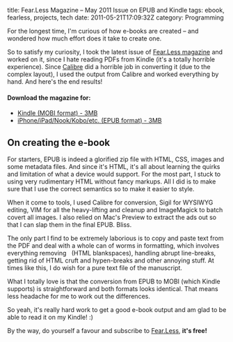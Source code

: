 title: Fear.Less Magazine – May 2011 Issue on EPUB and Kindle
tags: ebook, fearless, projects, tech
date: 2011-05-21T17:09:32Z
category: Programming

For the longest time, I'm curious of how e-books are created – and wondered how much effort does it take to create one.

So to satisfy my curiosity, I took the latest issue of [Fear.Less magazine][fearless] and worked on it, since I hate reading PDFs from Kindle (it's a totally horrible experience). Since [Calibre][calibre] did a horrible job in converting it (due to the complex layout), I used the output from Calibre and worked everything by hand. And here's the end results!

#### Download the magazine for:

- [Kindle (MOBI format) - 3MB](http://www.mediafire.com/file/zbizw1smaa6ex1d/Fear.less%20-%20May%202011%20-%20Fear.less.mobi)
- [iPhone/iPad/Nook/Kobo/etc. (EPUB format) - 3MB](http://www.mediafire.com/file/fy3igcb3c27jpy7/Fear.less%20-%20May%202011%20-%20Fear.less.epub)

## On creating the e-book

For starters, EPUB is indeed a glorified zip file with HTML, CSS, images and some metadata files. And since it's HTML, it's all about learning the quirks and limitation of what a device would support. For the most part, I stuck to using very rudimentary HTML without fancy markups. All I did is to make sure that I use the correct semantics so to make it easier to style.

When it come to tools, I used Calibre for conversion, Sigil for WYSIWYG editing, VIM for all the heavy-lifting and cleanup and ImageMagick to batch covert all images. I also relied on Mac's Preview to extract the ads out so that I can slap them in the final EPUB. Bliss.

The only part I find to be extremely laborious is to copy and paste text from the PDF and deal with a whole can of worms in formatting, which involves everything removing   (HTML blankspaces), handling abrupt line-breaks, getting rid of HTML cruft and hypen-breaks and other annoying stuff. At times like this, I do wish for a pure text file of the manuscript.

What I totally love is that the conversion from EPUB to MOBI (which Kindle supports) is straightforward and both formats looks identical. That means less headache for me to work out the differences.

So yeah, it's really hard work to get a good e-book output and am glad to be able to read it on my Kindle! :)

By the way, do yourself a favour and subscribe to [Fear.Less][fearless], **it's free!**

[fearless]: http://fearlessstories.com/
[calibre]: http://calibre-ebook.com/
